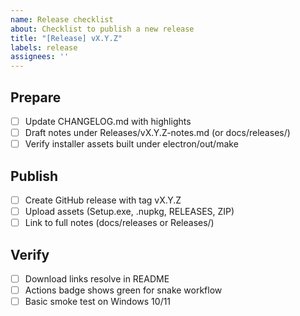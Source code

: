 ```yaml
---
name: Release checklist
about: Checklist to publish a new release
title: "[Release] vX.Y.Z"
labels: release
assignees: ''
---
```


## Prepare
- [ ] Update CHANGELOG.md with highlights
- [ ] Draft notes under Releases/vX.Y.Z-notes.md (or docs/releases/)
- [ ] Verify installer assets built under electron/out/make

## Publish
- [ ] Create GitHub release with tag vX.Y.Z
- [ ] Upload assets (Setup.exe, .nupkg, RELEASES, ZIP)
- [ ] Link to full notes (docs/releases or Releases/)

## Verify
- [ ] Download links resolve in README
- [ ] Actions badge shows green for snake workflow
- [ ] Basic smoke test on Windows 10/11